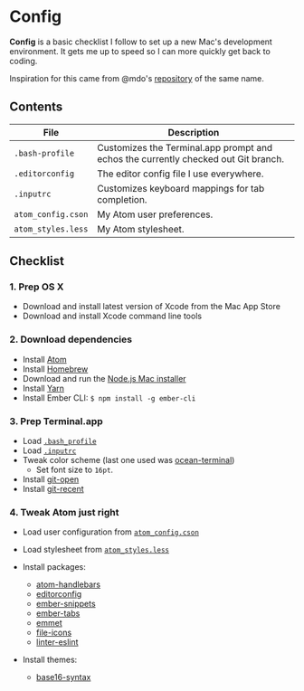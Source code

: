 # Config

**Config** is a basic checklist I follow to set up a new Mac's development environment. It gets me up to speed so I can more quickly get back to coding.

Inspiration for this came from @mdo's [repository](https://github.com/mdo/config) of the same name.

## Contents

| File | Description |
| --- | --- |
| `.bash-profile` | Customizes the Terminal.app prompt and echos the currently checked out Git branch. |
| `.editorconfig` | The editor config file I use everywhere. |
| `.inputrc` | Customizes keyboard mappings for tab completion. |
| `atom_config.cson` | My Atom user preferences. |
| `atom_styles.less` | My Atom stylesheet. |

## Checklist

### 1. Prep OS X

- Download and install latest version of Xcode from the Mac App Store
- Download and install Xcode command line tools

### 2. Download dependencies

- Install [Atom](https://atom.io)
- Install [Homebrew](https://brew.sh)
- Download and run the [Node.js Mac installer](https://nodejs.org/en/download/)
- Install [Yarn](https://yarnpkg.com/en/docs/install)
- Install Ember CLI: `$ npm install -g ember-cli`

### 3. Prep Terminal.app

- Load [`.bash_profile`](.bash_profile)
- Load [`.inputrc`](.inputrc)
- Tweak color scheme (last one used was [ocean-terminal](https://github.com/mdo/ocean-terminal))
  - Set font size to `16pt`.
- Install [git-open](https://github.com/paulirish/git-open)
- Install [git-recent](https://github.com/paulirish/git-recent)

### 4. Tweak Atom just right

- Load user configuration from [`atom_config.cson`](atom_config.cson)
- Load stylesheet from [`atom_styles.less`](atom_styles.less)
- Install packages:
  - [atom-handlebars](https://atom.io/packages/atom-handlebars)
  - [editorconfig](https://atom.io/packages/editorconfig)
  - [ember-snippets](https://atom.io/packages/ember-snippets)
  - [ember-tabs](https://atom.io/packages/ember-tabs)
  - [emmet](https://atom.io/packages/emmet)
  - [file-icons](https://atom.io/packages/file-icons)
  - [linter-eslint](https://atom.io/packages/linter-eslint)

- Install themes:
  - [base16-syntax](https://atom.io/themes/base16-syntax)
